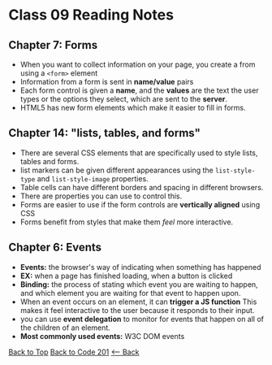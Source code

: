 # Class 09 Reading Notes

## Chapter 7: Forms
- When you want to collect information on your page, you create a from using a `<form>` element
- Information from a form is sent in **name/value** pairs
- Each form control is given a **name**, and the **values** are the text the user types or the options they select, which are sent to the **server**.
- HTML5 has new form elements which make it easier to fill in forms.

## Chapter 14: "lists, tables, and forms"
- There are several CSS elements that are specifically used to style lists, tables and forms.
- list markers can be given different appearances using the `list-style-type` and `list-style-image` properties.
- Table cells can have different borders and spacing in different browsers.
- There are properties you can use to control this.
- Forms are easier to use if the form controls are **vertically aligned** using CSS
- Forms benefit from styles that make them *feel* more interactive.

## Chapter 6: Events

- **Events:** the browser's way of indicating when something has happened
- **EX:** when a page has finished loading, when a button is clicked
- **Binding:** the process of stating which event you are waiting to happen, and which element you are waiting for that event to happen upon.
- When an event occurs on an element, it can **trigger a JS function** This makes it feel interactive to the user because it responds to their input.
- you can use **event delegation** to monitor for events that happen on all of the children of an element.
- **Most commonly used events:** W3C DOM events

[Back to Top](#) [Back to Code 201](code201notes.md) [<-- Back](README.md)